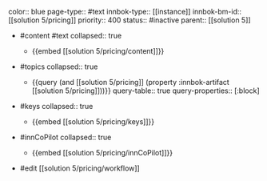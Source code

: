 color:: blue
page-type:: #text
innbok-type:: [[instance]]
innbok-bm-id:: [[solution 5/pricing]]
priority:: 400
status:: #inactive
parent:: [[solution 5]]

- #content #text
  collapsed:: true
	- {{embed [[solution 5/pricing/content]]}}
- #topics
   collapsed:: true
    - {{query (and [[solution 5/pricing]] (property :innbok-artifact [[solution 5/pricing]]))}}
      query-table:: true
      query-properties:: [:block]
- #keys
  collapsed:: true
	- {{embed [[solution 5/pricing/keys]]}}
- #innCoPilot
   collapsed:: true
	 - {{embed [[solution 5/pricing/innCoPilot]]}}

- #edit [[solution 5/pricing/workflow]]






